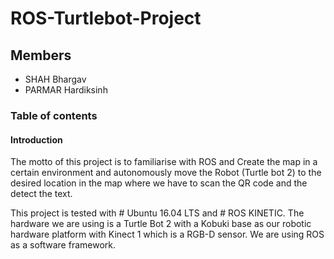 # ROS-Turtlebot-Project


## Members 
  * SHAH Bhargav
  * PARMAR Hardiksinh
  
### Table of contents
  
  
#### Introduction
 The motto of this project is to familiarise with ROS and Create the map in a certain environment and autonomously move the Robot (Turtle bot 2) to the desired location in the map where we have to scan the QR code and the detect the text. 
 
 This project is tested with # Ubuntu 16.04 LTS and # ROS KINETIC. The hardware we are using is a Turtle Bot 2 with a Kobuki base as our robotic hardware platform with Kinect 1 which is a RGB-D sensor. We are using ROS as a software framework.
 
 
